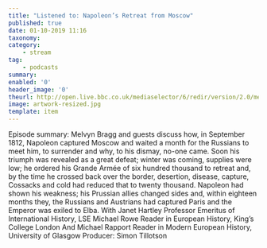 ```yaml
---
title: "Listened to: Napoleon’s Retreat from Moscow"
published: true
date: 01-10-2019 11:16
taxonomy:
category:
	- stream
tag:
	- podcasts
summary:
enabled: '0'
header_image: '0'
theurl: http://open.live.bbc.co.uk/mediaselector/6/redir/version/2.0/mediaset/audio-nondrm-download/proto/http/vpid/p07nn2lz.mp3
image: artwork-resized.jpg
template: item
---
```

 
Episode summary: Melvyn Bragg and guests discuss how, in September 1812, Napoleon captured Moscow and waited a month for the Russians to meet him, to surrender and why, to his dismay, no-one came. Soon his triumph was revealed as a great defeat; winter was coming, supplies were low; he ordered his Grande Armée of six hundred thousand to retreat and, by the time he crossed back over the border, desertion, disease, capture, Cossacks and cold had reduced that to twenty thousand. Napoleon had shown his weakness; his Prussian allies changed sides and, within eighteen months they, the Russians and Austrians had captured Paris and the Emperor was exiled to Elba. With Janet Hartley Professor Emeritus of International History, LSE Michael Rowe Reader in European History, King’s College London And Michael Rapport Reader in Modern European History, University of Glasgow Producer: Simon Tillotson
